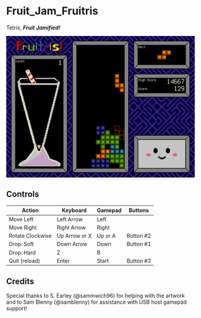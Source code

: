 # Fruit_Jam_Fruitris
Tetris, _**Fruit Jamified!**_

![screenshot of Fruitris on the Adafruit Fruit Jam](assets/screenshot.png)

## Controls

| Action           | Keyboard      | Gamepad | Buttons   |
|------------------|---------------|---------|-----------|
| Move Left        | Left Arrow    | Left    |           |
| Move Right       | Right Arrow   | Right   |           |
| Rotate Clockwise | Up Arrow or X | Up or A | Button #2 |
| Drop: Soft       | Down Arrow    | Down    | Button #1 |
| Drop: Hard       | Z             | B       |           |
| Quit (reload)    | Enter         | Start   | Button #3 |

## Credits

Special thanks to S. Earley (@sammwich96) for helping with the artwork and to Sam Blenny (@samblenny) for assistance with USB host gamepad support!
